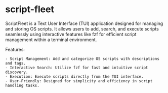 # script-fleet
ScriptFleet is a Text User Interface (TUI) application designed for managing and storing OS scripts. It allows users to add, search, and execute scripts seamlessly using interactive features like fzf for efficient script management within a terminal environment.

Features:

    - Script Management: Add and categorize OS scripts with descriptions and tags.
    - Interactive Search: Utilize fzf for fast and intuitive script discovery.
    - Execution: Execute scripts directly from the TUI interface.
    - User-Friendly: Designed for simplicity and efficiency in script handling tasks.
